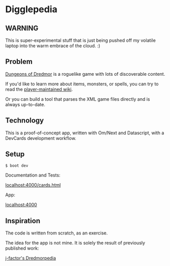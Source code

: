Digglepedia
===========

WARNING
-------

This is super-experimental stuff that is just being pushed off
my volatile laptop into the warm embrace of the cloud. :)


Problem
-------

[Dungeons of Dredmor](https://dungeonsofdredmor.com/) is a roguelike game
with lots of discoverable content.

If you'd like to learn more about items, monsters, or spells, you can try
to read the [player-maintained wiki](http://dungeonsofdredmor.wikia.com/wiki/Dungeons_of_Dredmor_Wiki).

Or you can build a tool that parses the XML game files directly
and is always up-to-date.

Technology
----------

This is a proof-of-concept app, written with Om/Next and Datascript,
with a DevCards development workflow.

Setup
-----

```
$ boot dev
```

Documentation and Tests:

[localhost:4000/cards.html](http://localhost:4000/cards.html)

App:

[localhost:4000](http://localhost:4000/)


Inspiration
-----------

The code is written from scratch, as an exercise.

The idea for the app is not mine. It is solely the result of previously published work:

[j-factor's Dredmorpedia](http://j-factor.com/dredmorpedia/)
